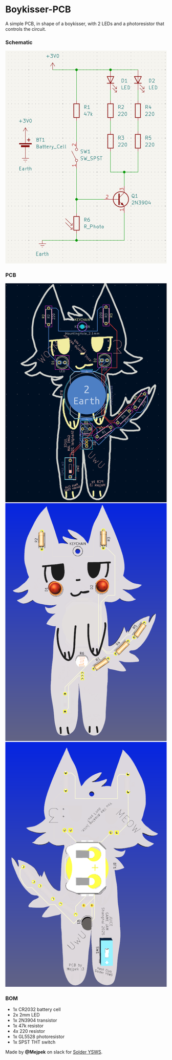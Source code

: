 # Boykisser-PCB

A simple PCB, in shape of a boykisser, with 2 LEDs and a photoresistor that controls the circuit.

### Schematic

![circuit](https://raw.githubusercontent.com/WiktorKociuba/Boykisser-PCB/refs/heads/main/pictures/circuitSchematic.png)

### PCB

![pcbSchematic](https://raw.githubusercontent.com/WiktorKociuba/Boykisser-PCB/refs/heads/main/pictures/pcbSchematic.png)
![pcb3dFront](https://raw.githubusercontent.com/WiktorKociuba/Boykisser-PCB/refs/heads/main/pictures/pcb3dFront.png)
![pcb3dBack](https://raw.githubusercontent.com/WiktorKociuba/Boykisser-PCB/refs/heads/main/pictures/pcb3dBack.png)

### BOM

- 1x CR2032 battery cell
- 2x 2mm LED
- 1x 2N3904 transistor
- 1x 47k resistor
- 4x 220 resistor
- 1x GL5528 photoresistor
- 1x SPST THT switch

Made by **@Mejpek** on slack for [Solder YSWS](https://solder.hackclub.com/).
